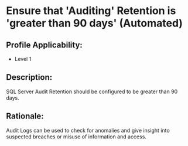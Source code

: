 # Ensure that 'Auditing' Retention is 'greater than 90 days' (Automated)

## Profile Applicability:

- Level 1

## Description:

SQL Server Audit Retention should be configured to be greater than 90 days.

## Rationale:

Audit Logs can be used to check for anomalies and give insight into suspected breaches or misuse of information and access.
